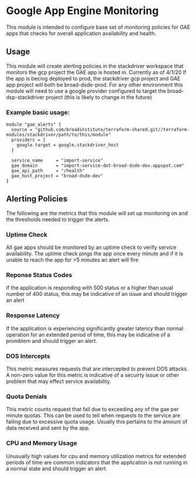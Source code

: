 # Google App Engine Monitoring

This module is intended to configure base set of monitoring policies for GAE apps that checks for overall application availability and health.

## Usage 
This module will create alerting policies in the stackdriver workspace that monitors the gcp project the GAE app is hosted in. Currently as of 4/1/20 If the app is becing deployed to prod, the stackdriver gcp project and GAE app project will both be broad-dsde-prod. For any other environment this module will need to use a google provider configured to target the broad-dsp-stackdriver project (this is likely to change in the future)

### Example basic usage: 
```
module "gae_alerts" {
  source = "github.com/broadinstitute/terraform-shared.git//terraform-modules/stackdriver/path/to/this/module"
  providers = {
    google.target = google.stackdriver_host
  }

  service_name     = "import-service"
  gae_domain       = "import-service-dot-broad-dsde-dev.appspot.com"
  gae_api_path     = "/health"
  gae_host_project = "broad-dsde-dev"
}
```

## Alerting Policies

The following are the metrics that this module will set up monitoring on and the thresholds needed to trigger the alerts.

### Uptime Check
All gae apps should be monitored by an uptime check to verify service availability. The uptime check pings the app once every minute and if it is unable to reach the app for >5 minutes an alert will fire

### Reponse Status Codes
If the application is responding with 500 status or a higher than usual number of 400 status, this may be indicative of an issue and should trigger an alert

### Response Latency
If the application is experiencing significantly greater latency than normal operation for an extended period of time, this may be indicative of a promblem and should trigger an alert. 

### DOS Intercepts
This metric measures requests that are intercepted to prevent DOS attacks. A non-zero value for this metric is indicative of a secuirty issue or other problem that may effect service availability.

### Quota Denials
This metric counts request that fail due to exceeding any of the gae per minute quotas. This can be used to tell when requests to the service are failing due to excessive quota usage. Usually this pertains to the amount of data received and sent by the app.

### CPU and Memory Usage
Unusually high values for cpu and memory utilization metrics for extended periods of time are common indicators that the application is not running in a normal state and should trigger an alert.